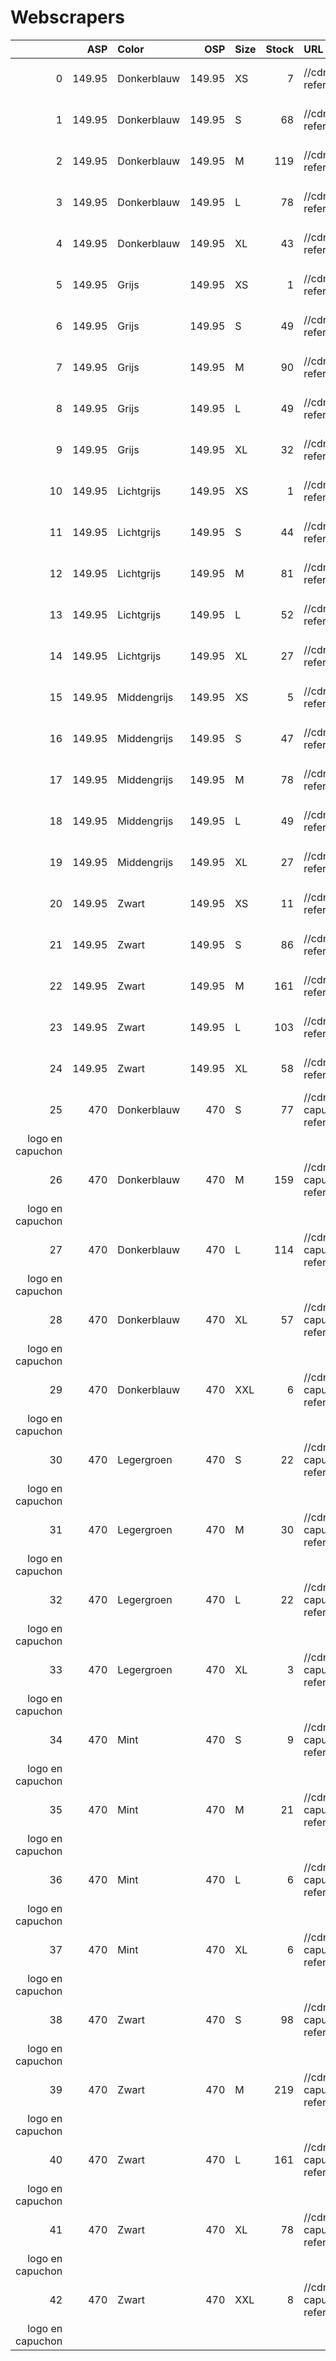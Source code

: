 # Webscrapers

|    |    ASP | Color       |    OSP | Size   |   Stock | URL | brand        | category01   | category02   | category03   | category04   |       code | name |
|---:|-------:|:------------|-------:|:-------|--------:|:---------------------------------------------------------------------------------------------------------------------------------------------------------------------|:-------------|:-------------|:-------------|:-------------|:-------------|-----------:|:------------------------------------------|
|  0 | 149.95 | Donkerblauw | 149.95 | XS     |       7 | //cdn-1.debijenkorf.nl/web_detail/airforce-softshell-jack-met-borstzak/?reference=038/540/13_0385405000386002_pro_mod_frt_01_1108_1528_5036995.jpg                   | Airforce     | Men          | Kleding      | Jassen       |              | 3854050003 | Softshell jack met borstzak               |
|  1 | 149.95 | Donkerblauw | 149.95 | S      |      68 | //cdn-1.debijenkorf.nl/web_detail/airforce-softshell-jack-met-borstzak/?reference=038/540/13_0385405000386002_pro_mod_frt_01_1108_1528_5036995.jpg                   | Airforce     | Men          | Kleding      | Jassen       |              | 3854050003 | Softshell jack met borstzak               |
|  2 | 149.95 | Donkerblauw | 149.95 | M      |     119 | //cdn-1.debijenkorf.nl/web_detail/airforce-softshell-jack-met-borstzak/?reference=038/540/13_0385405000386002_pro_mod_frt_01_1108_1528_5036995.jpg                   | Airforce     | Men          | Kleding      | Jassen       |              | 3854050003 | Softshell jack met borstzak               |
|  3 | 149.95 | Donkerblauw | 149.95 | L      |      78 | //cdn-1.debijenkorf.nl/web_detail/airforce-softshell-jack-met-borstzak/?reference=038/540/13_0385405000386002_pro_mod_frt_01_1108_1528_5036995.jpg                   | Airforce     | Men          | Kleding      | Jassen       |              | 3854050003 | Softshell jack met borstzak               |
|  4 | 149.95 | Donkerblauw | 149.95 | XL     |      43 | //cdn-1.debijenkorf.nl/web_detail/airforce-softshell-jack-met-borstzak/?reference=038/540/13_0385405000386002_pro_mod_frt_01_1108_1528_5036995.jpg                   | Airforce     | Men          | Kleding      | Jassen       |              | 3854050003 | Softshell jack met borstzak               |
|  5 | 149.95 | Grijs       | 149.95 | XS     |       1 | //cdn-1.debijenkorf.nl/web_detail/airforce-softshell-jack-met-borstzak/?reference=038/540/13_0385405000329002_pro_mod_frt_01_1108_1528_5036991.jpg                   | Airforce     | Men          | Kleding      | Jassen       |              | 3854050003 | Softshell jack met borstzak               |
|  6 | 149.95 | Grijs       | 149.95 | S      |      49 | //cdn-1.debijenkorf.nl/web_detail/airforce-softshell-jack-met-borstzak/?reference=038/540/13_0385405000329002_pro_mod_frt_01_1108_1528_5036991.jpg                   | Airforce     | Men          | Kleding      | Jassen       |              | 3854050003 | Softshell jack met borstzak               |
|  7 | 149.95 | Grijs       | 149.95 | M      |      90 | //cdn-1.debijenkorf.nl/web_detail/airforce-softshell-jack-met-borstzak/?reference=038/540/13_0385405000329002_pro_mod_frt_01_1108_1528_5036991.jpg                   | Airforce     | Men          | Kleding      | Jassen       |              | 3854050003 | Softshell jack met borstzak               |
|  8 | 149.95 | Grijs       | 149.95 | L      |      49 | //cdn-1.debijenkorf.nl/web_detail/airforce-softshell-jack-met-borstzak/?reference=038/540/13_0385405000329002_pro_mod_frt_01_1108_1528_5036991.jpg                   | Airforce     | Men          | Kleding      | Jassen       |              | 3854050003 | Softshell jack met borstzak               |
|  9 | 149.95 | Grijs       | 149.95 | XL     |      32 | //cdn-1.debijenkorf.nl/web_detail/airforce-softshell-jack-met-borstzak/?reference=038/540/13_0385405000329002_pro_mod_frt_01_1108_1528_5036991.jpg                   | Airforce     | Men          | Kleding      | Jassen       |              | 3854050003 | Softshell jack met borstzak               |
| 10 | 149.95 | Lichtgrijs  | 149.95 | XS     |       1 | //cdn-1.debijenkorf.nl/web_detail/airforce-softshell-jack-met-borstzak/?reference=038/540/13_0385405000313002_pro_mod_frt_01_1108_1528_5029694.jpg                   | Airforce     | Men          | Kleding      | Jassen       |              | 3854050003 | Softshell jack met borstzak               |
| 11 | 149.95 | Lichtgrijs  | 149.95 | S      |      44 | //cdn-1.debijenkorf.nl/web_detail/airforce-softshell-jack-met-borstzak/?reference=038/540/13_0385405000313002_pro_mod_frt_01_1108_1528_5029694.jpg                   | Airforce     | Men          | Kleding      | Jassen       |              | 3854050003 | Softshell jack met borstzak               |
| 12 | 149.95 | Lichtgrijs  | 149.95 | M      |      81 | //cdn-1.debijenkorf.nl/web_detail/airforce-softshell-jack-met-borstzak/?reference=038/540/13_0385405000313002_pro_mod_frt_01_1108_1528_5029694.jpg                   | Airforce     | Men          | Kleding      | Jassen       |              | 3854050003 | Softshell jack met borstzak               |
| 13 | 149.95 | Lichtgrijs  | 149.95 | L      |      52 | //cdn-1.debijenkorf.nl/web_detail/airforce-softshell-jack-met-borstzak/?reference=038/540/13_0385405000313002_pro_mod_frt_01_1108_1528_5029694.jpg                   | Airforce     | Men          | Kleding      | Jassen       |              | 3854050003 | Softshell jack met borstzak               |
| 14 | 149.95 | Lichtgrijs  | 149.95 | XL     |      27 | //cdn-1.debijenkorf.nl/web_detail/airforce-softshell-jack-met-borstzak/?reference=038/540/13_0385405000313002_pro_mod_frt_01_1108_1528_5029694.jpg                   | Airforce     | Men          | Kleding      | Jassen       |              | 3854050003 | Softshell jack met borstzak               |
| 15 | 149.95 | Middengrijs | 149.95 | XS     |       5 | //cdn-1.debijenkorf.nl/web_detail/airforce-softshell-jack-met-borstzak/?reference=038/540/13_0385405000314002_pro_mod_frt_01_1108_1528_5029698.jpg                   | Airforce     | Men          | Kleding      | Jassen       |              | 3854050003 | Softshell jack met borstzak               |
| 16 | 149.95 | Middengrijs | 149.95 | S      |      47 | //cdn-1.debijenkorf.nl/web_detail/airforce-softshell-jack-met-borstzak/?reference=038/540/13_0385405000314002_pro_mod_frt_01_1108_1528_5029698.jpg                   | Airforce     | Men          | Kleding      | Jassen       |              | 3854050003 | Softshell jack met borstzak               |
| 17 | 149.95 | Middengrijs | 149.95 | M      |      78 | //cdn-1.debijenkorf.nl/web_detail/airforce-softshell-jack-met-borstzak/?reference=038/540/13_0385405000314002_pro_mod_frt_01_1108_1528_5029698.jpg                   | Airforce     | Men          | Kleding      | Jassen       |              | 3854050003 | Softshell jack met borstzak               |
| 18 | 149.95 | Middengrijs | 149.95 | L      |      49 | //cdn-1.debijenkorf.nl/web_detail/airforce-softshell-jack-met-borstzak/?reference=038/540/13_0385405000314002_pro_mod_frt_01_1108_1528_5029698.jpg                   | Airforce     | Men          | Kleding      | Jassen       |              | 3854050003 | Softshell jack met borstzak               |
| 19 | 149.95 | Middengrijs | 149.95 | XL     |      27 | //cdn-1.debijenkorf.nl/web_detail/airforce-softshell-jack-met-borstzak/?reference=038/540/13_0385405000314002_pro_mod_frt_01_1108_1528_5029698.jpg                   | Airforce     | Men          | Kleding      | Jassen       |              | 3854050003 | Softshell jack met borstzak               |
| 20 | 149.95 | Zwart       | 149.95 | XS     |      11 | //cdn-1.debijenkorf.nl/web_detail/airforce-softshell-jack-met-borstzak/?reference=038/540/13_0385405000312002_pro_mod_frt_01_1108_1528_5036987.jpg                   | Airforce     | Men          | Kleding      | Jassen       |              | 3854050003 | Softshell jack met borstzak               |
| 21 | 149.95 | Zwart       | 149.95 | S      |      86 | //cdn-1.debijenkorf.nl/web_detail/airforce-softshell-jack-met-borstzak/?reference=038/540/13_0385405000312002_pro_mod_frt_01_1108_1528_5036987.jpg                   | Airforce     | Men          | Kleding      | Jassen       |              | 3854050003 | Softshell jack met borstzak               |
| 22 | 149.95 | Zwart       | 149.95 | M      |     161 | //cdn-1.debijenkorf.nl/web_detail/airforce-softshell-jack-met-borstzak/?reference=038/540/13_0385405000312002_pro_mod_frt_01_1108_1528_5036987.jpg                   | Airforce     | Men          | Kleding      | Jassen       |              | 3854050003 | Softshell jack met borstzak               |
| 23 | 149.95 | Zwart       | 149.95 | L      |     103 | //cdn-1.debijenkorf.nl/web_detail/airforce-softshell-jack-met-borstzak/?reference=038/540/13_0385405000312002_pro_mod_frt_01_1108_1528_5036987.jpg                   | Airforce     | Men          | Kleding      | Jassen       |              | 3854050003 | Softshell jack met borstzak               |
| 24 | 149.95 | Zwart       | 149.95 | XL     |      58 | //cdn-1.debijenkorf.nl/web_detail/airforce-softshell-jack-met-borstzak/?reference=038/540/13_0385405000312002_pro_mod_frt_01_1108_1528_5036987.jpg                   | Airforce     | Men          | Kleding      | Jassen       |              | 3854050003 | Softshell jack met borstzak               |
| 25 | 470    | Donkerblauw | 470    | S      |      77 | //cdn-1.debijenkorf.nl/web_detail/stone-island-40727-softshell-jack-met-logo-en-capuchon/?reference=082/560/13_0825605000286002_pro_mod_frt_01_1108_1528_4970283.jpg | Stone Island | Men          | Kleding      | Jassen       |              | 8256050002 | 40727 softshell jack met 
logo en capuchon |
| 26 | 470    | Donkerblauw | 470    | M      |     159 | //cdn-1.debijenkorf.nl/web_detail/stone-island-40727-softshell-jack-met-logo-en-capuchon/?reference=082/560/13_0825605000286002_pro_mod_frt_01_1108_1528_4970283.jpg | Stone Island | Men          | Kleding      | Jassen       |              | 8256050002 | 40727 softshell jack met 
logo en capuchon |
| 27 | 470    | Donkerblauw | 470    | L      |     114 | //cdn-1.debijenkorf.nl/web_detail/stone-island-40727-softshell-jack-met-logo-en-capuchon/?reference=082/560/13_0825605000286002_pro_mod_frt_01_1108_1528_4970283.jpg | Stone Island | Men          | Kleding      | Jassen       |              | 8256050002 | 40727 softshell jack met 
logo en capuchon |
| 28 | 470    | Donkerblauw | 470    | XL     |      57 | //cdn-1.debijenkorf.nl/web_detail/stone-island-40727-softshell-jack-met-logo-en-capuchon/?reference=082/560/13_0825605000286002_pro_mod_frt_01_1108_1528_4970283.jpg | Stone Island | Men          | Kleding      | Jassen       |              | 8256050002 | 40727 softshell jack met 
logo en capuchon |
| 29 | 470    | Donkerblauw | 470    | XXL    |       6 | //cdn-1.debijenkorf.nl/web_detail/stone-island-40727-softshell-jack-met-logo-en-capuchon/?reference=082/560/13_0825605000286002_pro_mod_frt_01_1108_1528_4970283.jpg | Stone Island | Men          | Kleding      | Jassen       |              | 8256050002 | 40727 softshell jack met 
logo en capuchon |
| 30 | 470    | Legergroen  | 470    | S      |      22 | //cdn-1.debijenkorf.nl/web_detail/stone-island-40727-softshell-jack-met-logo-en-capuchon/?reference=082/560/13_0825605000281002_pro_mod_frt_01_1108_1528_4970279.jpg | Stone Island | Men          | Kleding      | Jassen       |              | 8256050002 | 40727 softshell jack met 
logo en capuchon |
| 31 | 470    | Legergroen  | 470    | M      |      30 | //cdn-1.debijenkorf.nl/web_detail/stone-island-40727-softshell-jack-met-logo-en-capuchon/?reference=082/560/13_0825605000281002_pro_mod_frt_01_1108_1528_4970279.jpg | Stone Island | Men          | Kleding      | Jassen       |              | 8256050002 | 40727 softshell jack met 
logo en capuchon |
| 32 | 470    | Legergroen  | 470    | L      |      22 | //cdn-1.debijenkorf.nl/web_detail/stone-island-40727-softshell-jack-met-logo-en-capuchon/?reference=082/560/13_0825605000281002_pro_mod_frt_01_1108_1528_4970279.jpg | Stone Island | Men          | Kleding      | Jassen       |              | 8256050002 | 40727 softshell jack met 
logo en capuchon |
| 33 | 470    | Legergroen  | 470    | XL     |       3 | //cdn-1.debijenkorf.nl/web_detail/stone-island-40727-softshell-jack-met-logo-en-capuchon/?reference=082/560/13_0825605000281002_pro_mod_frt_01_1108_1528_4970279.jpg | Stone Island | Men          | Kleding      | Jassen       |              | 8256050002 | 40727 softshell jack met 
logo en capuchon |
| 34 | 470    | Mint        | 470    | S      |       9 | //cdn-1.debijenkorf.nl/web_detail/stone-island-40727-softshell-jack-met-logo-en-capuchon/?reference=082/560/13_0825605000276002_pro_mod_frt_01_1108_1528_5037665.jpg | Stone Island | Men          | Kleding      | Jassen       |              | 8256050002 | 40727 softshell jack met 
logo en capuchon |
| 35 | 470    | Mint        | 470    | M      |      21 | //cdn-1.debijenkorf.nl/web_detail/stone-island-40727-softshell-jack-met-logo-en-capuchon/?reference=082/560/13_0825605000276002_pro_mod_frt_01_1108_1528_5037665.jpg | Stone Island | Men          | Kleding      | Jassen       |              | 8256050002 | 40727 softshell jack met 
logo en capuchon |
| 36 | 470    | Mint        | 470    | L      |       6 | //cdn-1.debijenkorf.nl/web_detail/stone-island-40727-softshell-jack-met-logo-en-capuchon/?reference=082/560/13_0825605000276002_pro_mod_frt_01_1108_1528_5037665.jpg | Stone Island | Men          | Kleding      | Jassen       |              | 8256050002 | 40727 softshell jack met 
logo en capuchon |
| 37 | 470    | Mint        | 470    | XL     |       6 | //cdn-1.debijenkorf.nl/web_detail/stone-island-40727-softshell-jack-met-logo-en-capuchon/?reference=082/560/13_0825605000276002_pro_mod_frt_01_1108_1528_5037665.jpg | Stone Island | Men          | Kleding      | Jassen       |              | 8256050002 | 40727 softshell jack met 
logo en capuchon |
| 38 | 470    | Zwart       | 470    | S      |      98 | //cdn-1.debijenkorf.nl/web_detail/stone-island-40727-softshell-jack-met-logo-en-capuchon/?reference=082/560/13_0825605000212002_pro_mod_frt_01_1108_1528_4960411.jpg | Stone Island | Men          | Kleding      | Jassen       |              | 8256050002 | 40727 softshell jack met 
logo en capuchon |
| 39 | 470    | Zwart       | 470    | M      |     219 | //cdn-1.debijenkorf.nl/web_detail/stone-island-40727-softshell-jack-met-logo-en-capuchon/?reference=082/560/13_0825605000212002_pro_mod_frt_01_1108_1528_4960411.jpg | Stone Island | Men          | Kleding      | Jassen       |              | 8256050002 | 40727 softshell jack met 
logo en capuchon |
| 40 | 470    | Zwart       | 470    | L      |     161 | //cdn-1.debijenkorf.nl/web_detail/stone-island-40727-softshell-jack-met-logo-en-capuchon/?reference=082/560/13_0825605000212002_pro_mod_frt_01_1108_1528_4960411.jpg | Stone Island | Men          | Kleding      | Jassen       |              | 8256050002 | 40727 softshell jack met 
logo en capuchon |
| 41 | 470    | Zwart       | 470    | XL     |      78 | //cdn-1.debijenkorf.nl/web_detail/stone-island-40727-softshell-jack-met-logo-en-capuchon/?reference=082/560/13_0825605000212002_pro_mod_frt_01_1108_1528_4960411.jpg | Stone Island | Men          | Kleding      | Jassen       |              | 8256050002 | 40727 softshell jack met 
logo en capuchon |
| 42 | 470    | Zwart       | 470    | XXL    |       8 | //cdn-1.debijenkorf.nl/web_detail/stone-island-40727-softshell-jack-met-logo-en-capuchon/?reference=082/560/13_0825605000212002_pro_mod_frt_01_1108_1528_4960411.jpg | Stone Island | Men          | Kleding      | Jassen       |              | 8256050002 | 40727 softshell jack met 
logo en capuchon |